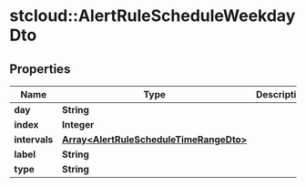 # stcloud::AlertRuleScheduleWeekdayDto

## Properties
Name | Type | Description | Notes
------------ | ------------- | ------------- | -------------
**day** | **String** |  | [optional] 
**index** | **Integer** |  | [optional] 
**intervals** | [**Array&lt;AlertRuleScheduleTimeRangeDto&gt;**](AlertRuleScheduleTimeRangeDto.md) |  | [optional] 
**label** | **String** |  | [optional] 
**type** | **String** |  | [optional] 


